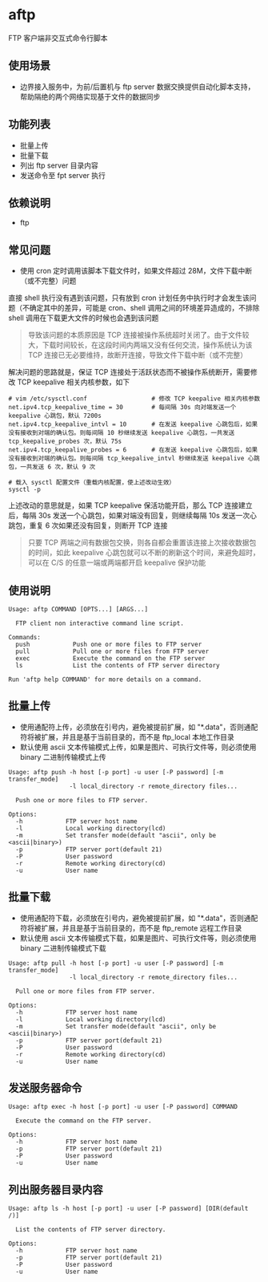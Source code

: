 # aftp
FTP 客户端非交互式命令行脚本

## 使用场景
- 边界接入服务中，为前/后置机与 ftp server 数据交换提供自动化脚本支持，帮助隔绝的两个网络实现基于文件的数据同步

## 功能列表
- 批量上传
- 批量下载
- 列出 ftp server 目录内容
- 发送命令至  fpt server 执行

## 依赖说明
- ftp

## 常见问题
- 使用 cron 定时调用该脚本下载文件时，如果文件超过 28M，文件下载中断（或不完整）问题

直接 shell 执行没有遇到该问题，只有放到 cron 计划任务中执行时才会发生该问题（不确定其中的差异，可能是 cron、shell 调用之间的环境差异造成的，不排除 shell 调用在下载更大文件的时候也会遇到该问题
> 导致该问题的本质原因是 TCP 连接被操作系统超时关闭了。由于文件较大，下载时间较长，在这段时间内两端又没有任何交流，操作系统认为该 TCP 连接已无必要维持，故断开连接，导致文件下载中断（或不完整）

解决问题的思路就是，保证 TCP 连接处于活跃状态而不被操作系统断开，需要修改 TCP keepalive 相关内核参数，如下
```shell
# vim /etc/sysctl.conf                  # 修改 TCP keepalive 相关内核参数
net.ipv4.tcp_keepalive_time = 30        # 每间隔 30s 向对端发送一个 keepalive 心跳包，默认 7200s
net.ipv4.tcp_keepalive_intvl = 10       # 在发送 keepalive 心跳包后，如果没有接收到对端的确认包。则每间隔 10 秒继续发送 keepalive 心跳包，一共发送 tcp_keepalive_probes 次，默认 75s
net.ipv4.tcp_keepalive_probes = 6       # 在发送 keepalive 心跳包后，如果没有接收到对端的确认包。则每间隔 tcp_keepalive_intvl 秒继续发送 keepalive 心跳包，一共发送 6 次，默认 9 次

# 载入 sysctl 配置文件（重载内核配置，使上述改动生效）
sysctl -p
```
上述改动的意思就是，如果 TCP keepalive 保活功能开启，那么 TCP 连接建立后，每隔 30s 发送一个心跳包，如果对端没有回复，则继续每隔 10s 发送一次心跳包，重复 6 次如果还没有回复，则断开 TCP 连接
>只要 TCP 两端之间有数据包交换，则各自都会重置该连接上次接收数据包的时间，如此 keepalive 心跳包就可以不断的刷新这个时间，来避免超时，可以在 C/S 的任意一端或两端都开启 keepalive 保护功能

## 使用说明
```shell
Usage: aftp COMMAND [OPTS...] [ARGS...]

  FTP client non interactive command line script.

Commands:
  push            Push one or more files to FTP server
  pull            Pull one or more files from FTP server
  exec            Execute the command on the FTP server
  ls              List the contents of FTP server directory

Run 'aftp help COMMAND' for more details on a command.
```

## 批量上传
- 使用通配符上传，必须放在引号内，避免被提前扩展，如 "*.data"，否则通配符将被扩展，并且是基于当前目录的，而不是 ftp_local 本地工作目录
- 默认使用 ascii 文本传输模式上传，如果是图片、可执行文件等，则必须使用 binary 二进制传输模式上传
```shell
Usage: aftp push -h host [-p port] -u user [-P password] [-m transfer_mode] 
                 -l local_directory -r remote_directory files...

  Push one or more files to FTP server.

Options:
  -h            FTP server host name
  -l            Local working directory(lcd)
  -m            Set transfer mode(default "ascii", only be <ascii|binary>)
  -p            FTP server port(default 21)
  -P            User password
  -r            Remote working directory(cd)
  -u            User name
```

## 批量下载
- 使用通配符下载，必须放在引号内，避免被提前扩展，如 "*.data"，否则通配符将被扩展，并且是基于当前目录的，而不是 ftp_remote 远程工作目录
- 默认使用 ascii 文本传输模式下载，如果是图片、可执行文件等，则必须使用 binary 二进制传输模式下载
```shell
Usage: aftp pull -h host [-p port] -u user [-P password] [-m transfer_mode] 
                 -l local_directory -r remote_directory files...

  Pull one or more files from FTP server.

Options:
  -h            FTP server host name
  -l            Local working directory(lcd)
  -m            Set transfer mode(default "ascii", only be <ascii|binary>)
  -p            FTP server port(default 21)
  -P            User password
  -r            Remote working directory(cd)
  -u            User name
```

## 发送服务器命令
```shell
Usage: aftp exec -h host [-p port] -u user [-P password] COMMAND

  Execute the command on the FTP server.

Options:
  -h            FTP server host name
  -p            FTP server port(default 21)
  -P            User password
  -u            User name
```

## 列出服务器目录内容
```shell
Usage: aftp ls -h host [-p port] -u user [-P password] [DIR(default /)]

  List the contents of FTP server directory.

Options:
  -h            FTP server host name
  -p            FTP server port(default 21)
  -P            User password
  -u            User name
```